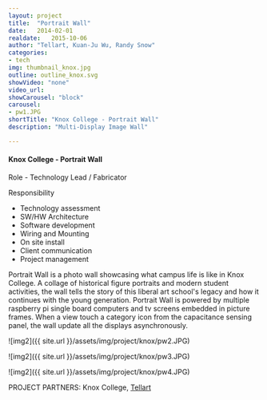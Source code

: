 ```yaml
---
layout: project
title:  "Portrait Wall"
date:   2014-02-01
realdate:   2015-10-06
author: "Tellart, Kuan-Ju Wu, Randy Snow"
categories:
- tech
img: thumbnail_knox.jpg
outline: outline_knox.svg
showVideo: "none"
video_url:
showCarousel: "block"
carousel:
- pw1.JPG
shortTitle: "Knox College - Portrait Wall"
description: "Multi-Display Image Wall"

---
```

#### Knox College - Portrait Wall ####

Role - Technology Lead / Fabricator

Responsibility

- Technology assessment
- SW/HW Architecture
- Software development
- Wiring and Mounting
- On site install
- Client communication
- Project management

Portrait Wall is a photo wall showcasing what campus life is like in Knox College. A collage of historical figure portraits and modern student activities, the wall tells the story of this liberal art school's legacy and how it continues with the young generation. Portrait Wall is powered by multiple raspberry pi single board computers and tv screens embedded in picture frames. When a view touch a category icon from the capacitance sensing panel, the wall update all the displays asynchronously.


![img2]({{ site.url }}/assets/img/project/knox/pw2.JPG)

![img2]({{ site.url }}/assets/img/project/knox/pw3.JPG)

![img2]({{ site.url }}/assets/img/project/knox/pw4.JPG)


PROJECT PARTNERS:
Knox College,
[Tellart](http://tellart.com)
